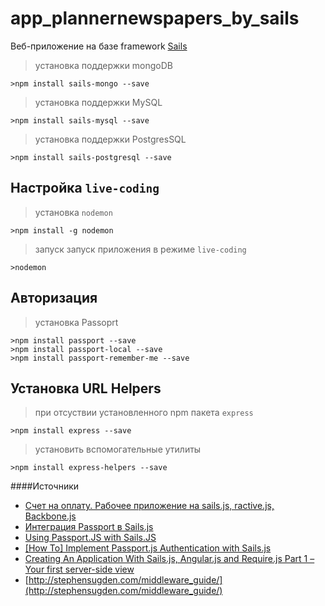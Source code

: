 # app_plannernewspapers_by_sails

Веб-приложение на базе framework [Sails](http://sailsjs.org) 

> установка поддержки mongoDB 
 
    >npm install sails-mongo --save

> установка поддержки MySQL

    >npm install sails-mysql --save

> установка поддержки PostgresSQL

    >npm install sails-postgresql --save


## Настройка  `live-coding`
>  установка `nodemon`
    
    >npm install -g nodemon

> запуск запуск приложения в режиме `live-coding`

    >nodemon

## Авторизация

>установка Passoprt

    >npm install passport --save
    >npm install passport-local --save
    >npm install passport-remember-me --save
   
## Установка URL Helpers 
 
> при отсуствии установленного npm пакета `express`

    >npm install express --save

> установить вспомогательные утилиты

    >npm install express-helpers --save


####Источники

- [Счет на оплату. Рабочее приложение на sails.js, ractive.js, Backbone.js](http://habrahabr.ru/post/221171/)
- [Интеграция Passport в Sails.js](http://habrahabr.ru/post/211925/)
- [Using Passport.JS with Sails.JS](http://jethrokuan.github.io/2013/12/19/Using-Passport-With-Sails-JS.html)
- [[How To] Implement Passport.js Authentication with Sails.js](http://www.geektantra.com/2013/08/implement-passport-js-authentication-with-sails-js/)
- [Creating An Application With Sails.js, Angular.js and Require.js Part 1 – Your first server-side view](http://modernweb.com/2014/07/29/create-an-app-sails-angular-require-pt-1/?utm_content=buffer399e6&utm_medium=social&utm_source=plus.google.com&utm_campaign=buffer)
- [http://stephensugden.com/middleware_guide/](http://stephensugden.com/middleware_guide/)
